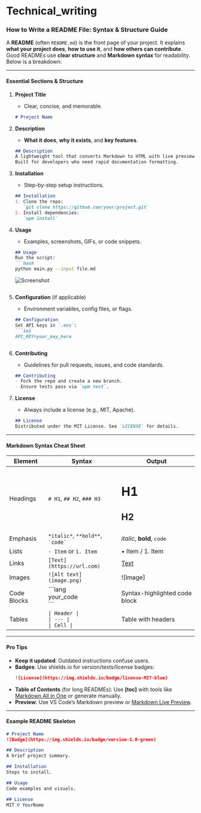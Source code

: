 # Technical_writing
### How to Write a README File: Syntax & Structure Guide  
A **README** (often `README.md`) is the front page of your project. It explains **what your project does**, **how to use it**, and **how others can contribute**. Good READMEs use **clear structure** and **Markdown syntax** for readability. Below is a breakdown:

---

#### **Essential Sections & Structure**  
1. **Project Title**  
   - Clear, concise, and memorable.  
   ```markdown
   # Project Name 
   ```

2. **Description**  
   - **What it does**, **why it exists**, and **key features**.  
   ```markdown
   ## Description  
   A lightweight tool that converts Markdown to HTML with live previews.  
   Built for developers who need rapid documentation formatting.
   ```

3. **Installation**  
   - Step-by-step setup instructions.  
   ```markdown
   ## Installation  
   1. Clone the repo:  
      `git clone https://github.com/your/project.git`  
   2. Install dependencies:  
      `npm install`  
   ```

4. **Usage**  
   - Examples, screenshots, GIFs, or code snippets.  
   ```markdown
   ## Usage  
   Run the script:  
   ```bash  
   python main.py --input file.md  
   ```  
   ![Screenshot](screenshot.png)  
   ```

5. **Configuration** (if applicable)  
   - Environment variables, config files, or flags.  
   ```markdown
   ## Configuration  
   Set API keys in `.env`:  
   ```ini  
   API_KEY=your_key_here  
   ```  
   ```

6. **Contributing**  
   - Guidelines for pull requests, issues, and code standards.  
   ```markdown
   ## Contributing  
   - Fork the repo and create a new branch.  
   - Ensure tests pass via `npm test`.  
   ```

7. **License**  
   - Always include a license (e.g., MIT, Apache).  
   ```markdown
   ## License  
   Distributed under the MIT License. See `LICENSE` for details.  
   ```

---

#### **Markdown Syntax Cheat Sheet**  
| Element          | Syntax                                      | Output                          |  
|------------------|---------------------------------------------|---------------------------------|  
| Headings         | `# H1`, `## H2`, `### H3`                   | <h1>H1</h1><h2>H2</h2>         |  
| Emphasis         | `*italic*`, `**bold**`, `` `code` ``        | *italic*, **bold**, `code`     |  
| Lists            | `- Item` or `1. Item`                       | • Item / 1. Item                |  
| Links            | `[Text](https://url.com)`                   | [Text](https://url.com)         |  
| Images           | `![Alt text](image.png)`                    | ![Image]                        |  
| Code Blocks      | \`\`\`lang<br>your_code<br>\`\`\`           | Syntax-highlighted code block   |  
| Tables           | `\| Header \|`<br>`\| --- \|`<br>`\| Cell \|` | Table with headers             |  

---

#### **Pro Tips**  
- **Keep it updated**: Outdated instructions confuse users.  
- **Badges**: Use shields.io for version/tests/license badges:  
  ```markdown
  ![License](https://img.shields.io/badge/license-MIT-blue)
  ```  
- **Table of Contents** (for long READMEs): Use **[toc]** with tools like [Markdown All in One](https://marketplace.visualstudio.com/items?itemName=yzhang.markdown-all-in-one) or generate manually.  
- **Preview**: Use VS Code’s Markdown preview or [Markdown Live Preview](https://markdownlivepreview.com/).  

---

#### **Example README Skeleton**  
```markdown
# Project Name  
![Badge](https://img.shields.io/badge/version-1.0-green)  

## Description  
A brief project summary.  

## Installation  
Steps to install.  

## Usage  
Code examples and visuals.  

## License  
MIT © YourName  
```
